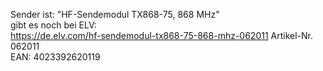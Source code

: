 Sender ist: "HF-Sendemodul TX868-75, 868 MHz"  
gibt es noch bei ELV:  
https://de.elv.com/hf-sendemodul-tx868-75-868-mhz-062011
Artikel-Nr. 062011  
EAN: 4023392620119  

